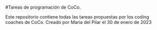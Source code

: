 #Tareas de programación de CoCo.


Este repositorio contiene todas las tareas propuestas por los coding coaches de CoCo.
Creado por Maria del Pilar el 30 de enero de 2023

